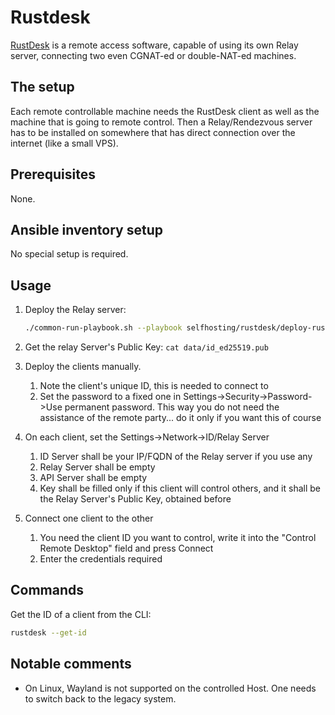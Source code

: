 # Rustdesk

[RustDesk](https://rustdesk.com/) is a remote access software, capable of using its own Relay server, connecting two even CGNAT-ed or double-NAT-ed machines.

## The setup

Each remote controllable machine needs the RustDesk client as well as the machine that is going to remote control. Then a Relay/Rendezvous server has to be installed on somewhere that has direct connection over the internet (like a small VPS).

## Prerequisites

None.

## Ansible inventory setup

No special setup is required.

## Usage

1. Deploy the Relay server:

    ```bash
    ./common-run-playbook.sh --playbook selfhosting/rustdesk/deploy-rustdesk.yaml --no-check
    ```

2. Get the relay Server's Public Key: `cat data/id_ed25519.pub`

3. Deploy the clients manually.
   1. Note the client's unique ID, this is needed to connect to
   2. Set the password to a fixed one in Settings->Security->Password->Use permanent password. This way you do not need the assistance of the remote party... do it only if you want this of course

4. On each client, set the Settings->Network->ID/Relay Server
   1. ID Server shall be your IP/FQDN of the Relay server if you use any
   2. Relay Server shall be empty
   3. API Server shall be empty
   4. Key shall be filled only if this client will control others, and it shall be the Relay Server's Public Key, obtained before

5. Connect one client to the other
   1. You need the client ID you want to control, write it into the "Control Remote Desktop" field and press Connect
   2. Enter the credentials required

## Commands

Get the ID of a client from the CLI:

```bash
rustdesk --get-id
```

## Notable comments

- On Linux, Wayland is not supported on the controlled Host. One needs to switch back to the legacy system.
